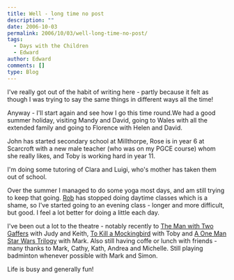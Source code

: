 ```yaml
---
title: Well - long time no post
description: ""
date: 2006-10-03
permalink: 2006/10/03/well-long-time-no-post/
tags:
  - Days with the Children
  - Edward
author: Edward
comments: []
type: Blog
---
```


I\'ve really got out of the habit of writing here - partly because it
felt as though I was trying to say the same things in different ways all
the time!

Anyway - I\'ll start again and see how I go this time round.We had a
good summer holiday, visiting Mandy and David, going to Wales with all
the extended family and going to Florence with Helen and David.

John has started secondary school at Millthorpe, Rose is in year 6 at
Scarcroft with a new male teacher (who was on my PGCE course) whom she
really likes, and Toby is working hard in year 11.

I\'m doing some tutoring of Clara and Luigi, who\'s mother has taken
them out of school.

Over the summer I managed to do some yoga most days, and am still trying
to keep that going. [Rob][1] has stopped doing daytime classes which is
a shame, so I\'ve started going to an evening class - longer and more
difficult, but good. I feel a lot better for doing a little each day.

I\'ve been out a lot to the theatre - notably recently to [The Man with
Two Gaffers][2] with Judy and Keith, [To Kill a Mockingbird][3] with
Toby and [A One Man Star Wars Trilogy][4] with Mark. Also still having
coffe or lunch with friends - many thanks to Mark, Cathy, Kath, Andrea
and Michelle. Still playing badminton whenever possible with Mark and
Simon.

Life is busy and generally fun!



[1]: https://www.yogayork.com/
[2]: https://www.yorktheatreroyal.co.uk/cgi/events/events.cgi?t=template&a=196
[3]: https://wyplayhouse.com/events/event_details.asp?event_ID=513
[4]: https://wyplayhouse.com/events/event_details.asp?event_ID=528
